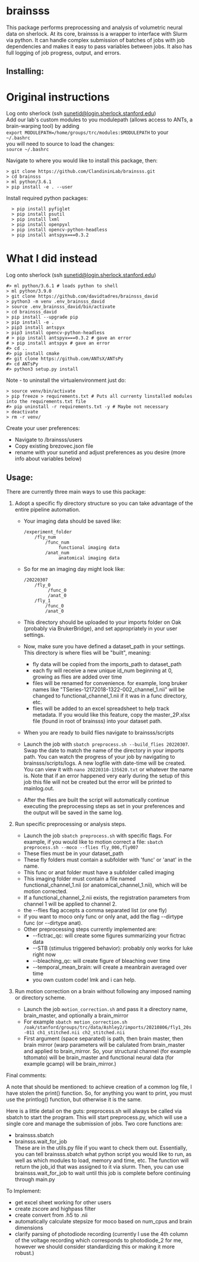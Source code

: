 # brainsss
This package performs preprocessing and analysis of volumetric neural data on sherlock. At its core, brainsss is a wrapper to interface with Slurm via python. It can handle complex submission of batches of jobs with job dependencies and makes it easy to pass variables between jobs. It also has full logging of job progress, output, and errors.

## Installing:

# Original instructions
Log onto sherlock (ssh sunetid@login.sherlock.stanford.edu)  
Add our lab's custom modules to you modulepath (allows access to ANTs, a brain-warping tool) by adding  
```export MODULEPATH=/home/groups/trc/modules:$MODULEPATH``` to your
```~/.bashrc```  
you will need to source to load the changes:  
```source ~/.bashrc```

Navigate to where you would like to install this package, then:  
```shell
> git clone https://github.com/ClandininLab/brainsss.git
> cd brainsss
> ml python/3.6.1
> pip install -e . --user
```

Install required python packages:
```shell
  > pip install pyfiglet
  > pip install psutil
  > pip install lxml
  > pip install openpyxl
  > pip install opencv-python-headless
  > pip install antspyx===0.3.2

```

# What I did instead
Log onto sherlock (ssh sunetid@login.sherlock.stanford.edu)  

```shell
#> ml python/3.6.1 # loads python to shell
> ml python/3.9.0
> git clone https://github.com/davidtadres/brainsss_david
> python3 -m venv .env_brainsss_david
> source .env_brainsss_david/bin/activate
> cd brainsss_david
> pip install --upgrade pip
> pip install -e .
> pip3 install antspyx 
> pip3 install opencv-python-headless
# > pip install antspyx===0.3.2 # gave an error
# > pip install antspyx # gave an error
#> cd ..
#> pip install cmake
#> git clone https://github.com/ANTsX/ANTsPy
#> cd ANTsPy
#> python3 setup.py install
```

Note - to uninstall the virtualenvironment just do:
```shell
> source venv/bin/activate
> pip freeze > requirements.txt # Puts all currenty linstalled modules into the requirements.txt file
#> pip uninstall -r requirements.txt -y # Maybe not necessary
> deactivate
> rm -r venv/

```

Create your user preferences:  
- Navigate to /brainsss/users
- Copy existing brezovec.json file
- rename with your sunetid and adjust preferences as you desire (more info about variables below)

## Usage:

There are currently three main ways to use this package:
1) Adopt a specific fly directory structure so you can take advantage of the entire pipeline automation.
      - Your imaging data should be saved like:

          ```
          /experiment_folder
              /fly_num
                  /func_num
                       functional imaging data
                  /anat_num
                       anatomical imaging data
          ```

      - So for me an imaging day might look like:
    
          ```
          /20220307
              /fly_0
                   /func_0
                   /anat_0
              /fly_1
                  /func_0
                  /anat_0
          ```

      - This directory should be uploaded to your imports folder on Oak (probably via BrukerBridge), and set 
        appropriately in your user settings.
      - Now, make sure you have defined a dataset_path in your settings. This directory is where flies will be "built", meaning:
        -   fly data will be copied from the imports_path to dataset_path
        -   each fly will receive a new unique id_num beginning at 0, growing as flies are added over time
        -   files will be renamed for convenience. for example, long bruker names like "TSeries-12172018-1322-002_channel_1.nii" 
            will be changed to functional_channel_1.nii if it was in a func directory, etc.
        -   flies will be added to an excel spreadsheet to help track metadata. If you would like this feature, copy the 
            master_2P.xlsx file (found in root of brainsss) into your dataset path.
      - When you are ready to build flies navigate to brainsss/scripts
      - Launch the job with ```sbatch preprocess.sh --build_flies 20220307```. Swap the date to match the name of the 
        directory in your imports path. You can watch the progress of your job by navigating to brainsss/scripts/logs. 
        A new logfile with date-time will be created. You can view it with ```nano 20220310-135620.txt``` or whatever 
        the name is. Note that if an error happened very early during the setup of this job this file will not be created 
        but the error will be printed to mainlog.out.
      - After the flies are built the script will automatically continue executing the preprocessing steps as set in 
        your preferences and the output will be saved in the same log.

2) Run specific preprocessing or analysis steps.
      - Launch the job ```sbatch preprocess.sh``` with specific flags. For example, if you would like to motion correct 
        a file: ```sbatch preprocess.sh --moco --flies fly_006,fly007```
      - These flies must be in your dataset_path
      - These fly folders must contain a subfolder with 'func' or 'anat' in the name.
      - This func or anat folder must have a subfolder called imaging
      - This imaging folder must contain a file named functional_channel_1.nii (or anatomical_channel_1.nii), which will be motion corrected.
      - If a functional_channel_2.nii exists, the registration parameters from channel 1 will be applied to channel 2.
      - the --flies flag accepts a comma separated list (or one fly)
      - if you want to moco only func or only anat, add the flag --dirtype func (or --dirtype anat).
      - Other preprocessing steps currently implemented are:
        -  --fictrac_qc: will create some figures summarizing your fictrac data 
        -  --STB (stimulus triggered behavior): probably only works for luke right now 
        -  --bleaching_qc: will create figure of bleaching over time
        -  --temporal_mean_brain: will create a meanbrain averaged over time
        -  you own custom code! lmk and i can help.

3) Run motion correction on a brain without following any imposed naming or directory scheme.
      - Launch the job `motion_correction.sh` and pass it a directory name, brain_master, and optionally a brain_mirror
      - For example ```sbatch motion_correction.sh /oak/stanford/groups/trc/data/Ashley2/imports/20210806/fly1_20s-011 ch1_stitched.nii ch2_stitched.nii```
      - First argument (space separated) is path, then brain master, then brain mirror (warp parameters will be 
        calulated from brain_master and applied to brain_mirror. So, your structural channel (for example tdtomato) 
        will be brain_master and functional neural data (for example gcamp) will be brain_mirror.)

Final comments:

A note that should be mentioned: to achieve creation of a common log file, I have stolen the print() function. So, 
for anything you want to print, you must use the printlog() function, but otherwise it is the same.

Here is a little detail on the guts:
preprocess.sh will always be called via sbatch to start the program. This will start preprocess.py, which will use 
a single core and manage the submission of jobs. Two core functions are:
- brainsss.sbatch
- brainsss.wait_for_job   
These are in the utils.py file if you want to check them out.
Essentially, you can tell brainsss.sbatch what python script you would like to run, as well as which modules to 
load, memory and time, etc.
The function will return the job_id that was assigned to it via slurm. Then, you can use brainsss.wait_for_job to 
wait until this job is complete before continuing through main.py

To Implement:
- get excel sheet working for other users
- create zscore and highpass filter
- create convert from .h5 to .nii
- automatically calculate stepsize for moco based on num_cpus and brain dimensions
- clarify parsing of photodiode recording (currently I use the 4th column of the voltage recording which corresponds 
to photodiode_2 for me, however we should consider standardizing this or making it more robust.)

